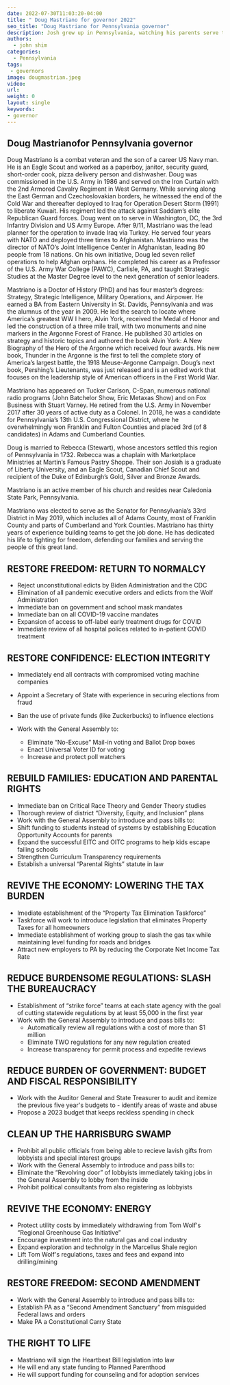 ```yaml
---
date: 2022-07-30T11:03:20-04:00
title: " Doug Mastriano for governor 2022"
seo_title: "Doug Mastriano for Pennsylvania governor"
description: Josh grew up in Pennsylvania, watching his parents serve their community
authors:
  - john shim
categories:
  - Pennsylvania
tags:
 - governors
image: dougmastrian.jpeg
video:
url: 
weight: 0
layout: single
keywords:
- governor 
---
```

## Doug Mastrianofor Pennsylvania governor
Doug Mastriano is a combat veteran and the son of a career US Navy man.  He is an Eagle Scout and worked as a paperboy, janitor, security guard, short-order cook, pizza delivery person and dishwasher.  Doug was commissioned in the U.S. Army in 1986 and served on the Iron Curtain with the 2nd Armored Cavalry Regiment in West Germany. While serving along the East German and Czechoslovakian borders, he witnessed the end of the Cold War and thereafter deployed to Iraq for Operation Desert Storm (1991) to liberate Kuwait. His regiment led the attack against Saddam’s elite Republican Guard forces. Doug went on to serve in Washington, DC, the 3rd Infantry Division and US Army Europe.  After 9/11, Mastriano was the lead planner for the operation to invade Iraq via Turkey.  He served four years with NATO and deployed three times to Afghanistan.  Mastriano was the director of NATO’s Joint Intelligence Center in Afghanistan, leading 80 people from 18 nations.  On his own initiative, Doug led seven relief operations to help Afghan orphans.  He completed his career as a Professor of the U.S. Army War College (PAWC), Carlisle, PA, and taught Strategic Studies at the Master Degree level to the next generation of senior leaders.

Mastriano is a Doctor of History (PhD) and has four master’s degrees: Strategy, Strategic Intelligence, Military Operations, and Airpower.  He earned a BA from Eastern University in St. Davids, Pennsylvania and was the alumnus of the year in 2009.   He led the search to locate where America’s greatest WW I hero, Alvin York, received the Medal of Honor and led the construction of a three mile trail, with two monuments and nine markers in the Argonne Forest of France.  He published 30 articles on strategy and historic topics and authored the book Alvin York: A New Biography of the Hero of the Argonne which received four awards. His new book, Thunder in the Argonne is the first to tell the complete story of America’s largest battle, the 1918 Meuse-Argonne Campaign.  Doug’s next book, Pershing’s Lieutenants, was just released and is an edited work that focuses on the leadership style of American officers in the First World War.

Mastriano has appeared on Tucker Carlson, C-Span, numerous national radio programs (John Batchelor Show, Eric Metaxas Show) and on Fox Business with Stuart Varney.  He retired from the U.S. Army in November 2017 after 30 years of active duty as a Colonel.  In 2018, he was a candidate for Pennsylvania’s 13th U.S. Congressional District, where he overwhelmingly won Franklin and Fulton Counties and placed 3rd (of 8 candidates) in Adams and Cumberland Counties. 

Doug is married to Rebecca (Stewart), whose ancestors settled this region of Pennsylvania in 1732.  Rebecca was a chaplain with Marketplace Ministries at Martin’s Famous Pastry Shoppe. Their son Josiah is a graduate of Liberty University, and an Eagle Scout, Canadian Chief Scout and recipient of the Duke of Edinburgh’s Gold, Silver and Bronze Awards.

Mastriano is an active member of his church and resides near Caledonia State Park, Pennsylvania. 

Mastriano was elected to serve as the Senator for Pennsylvania’s 33rd District in May 2019, which includes all of Adams County, most of Franklin County and parts of Cumberland and York Counties.   Mastriano has thirty years of experience building teams to get the job done.  He has dedicated his life to fighting for freedom, defending our families and serving the people of this great land. 

## RESTORE FREEDOM: RETURN TO NORMALCY
- Reject unconstitutional edicts by Biden Administration and the CDC
- Elimination of all pandemic executive orders and edicts from the Wolf Administration
- Immediate ban on government and school mask mandates
- Immediate ban on all COVID-19 vaccine mandates
- Expansion of access to off-label early treatment drugs for COVID
- Immediate review of all hospital polices related to in-patient COVID treatment
 
## RESTORE CONFIDENCE: ELECTION INTEGRITY
- Immediately end all contracts with compromised voting machine companies
- Appoint a Secretary of State with experience in securing elections from fraud
- Ban the use of private funds (like Zuckerbucks) to influence elections
- Work with the General Assembly to:

   - Eliminate “No-Excuse” Mail-in voting and Ballot Drop boxes
   - Enact Universal Voter ID for voting
   - Increase and protect poll watchers
 
 
## REBUILD FAMILIES: EDUCATION AND PARENTAL RIGHTS
- Immediate ban on Critical Race Theory and Gender Theory studies
- Thorough review of district “Diversity, Equity, and Inclusion” plans
- Work with the General Assembly to introduce and pass bills to:
- Shift funding to students instead of systems by establishing Education Opportunity Accounts for parents
- Expand the successful EITC and OITC programs to help kids escape failing schools
- Strengthen Curriculum Transparency requirements
- Establish a universal “Parental Rights” statute in law
 
 
## REVIVE THE ECONOMY: LOWERING THE TAX BURDEN
- Imediate establishment of the “Property Tax Elimination Taskforce”
- Taskforce will work to introduce legislation that eliminates Property Taxes for all homeowners
- Immediate establishment of working group to slash the gas tax while maintaining level funding for roads and bridges
- Attract new employers to PA by reducing the Corporate Net Income Tax Rate
 
## REDUCE BURDENSOME REGULATIONS: SLASH THE BUREAUCRACY
- Establishment of “strike force” teams at each state agency with the goal of cutting statewide regulations by at least 55,000 in the first year
- Work with the General Assembly to introduce and pass bills to:
    - Automatically review all regulations with a cost of more than $1 million
    - Eliminate TWO regulations for any new regulation created
    - Increase transparency for permit process and expedite reviews
 

## REDUCE BURDEN OF GOVERNMENT: BUDGET AND FISCAL RESPONSIBILITY
- Work with the Auditor General and State Treasurer to audit and itemize the previous five year's budgets to - identify areas of waste and abuse
- Propose a 2023 budget that keeps reckless spending in check
 
## CLEAN UP THE HARRISBURG SWAMP
- Prohibit all public officials from being able to recieve lavish gifts from lobbyists and special interest groups
- Work with the General Assembly to introduce and pass bills to:
- Eliminate the “Revolving door” of lobbyists immediately taking jobs in the General Assembly to lobby from the inside
- Prohibit political consultants from also registering as lobbyists
 

## REVIVE THE ECONOMY: ENERGY
- Protect utility costs by immediately withdrawing from Tom Wolf's “Regional Greenhouse Gas Initiative”
- Encourage investment into the natural gas and coal industry
- Expand exploration and technolgy in the Marcellus Shale region
- Lift Tom Wolf's regulations, taxes and fees and expand into drilling/mining
 

## RESTORE FREEDOM: SECOND AMENDMENT
- Work with the General Assembly to introduce and pass bills to:
- Establish PA as a “Second Amendment Sanctuary” from misguided Federal laws and orders
- Make PA a Constitutional Carry State
 
## THE RIGHT TO LIFE
- Mastriano will sign the Heartbeat Bill legislation into law
- He will end any state funding to Planned Parenthood
- He will support funding for counseling and for adoption services